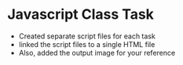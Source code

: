 <h1>Javascript Class Task</h1>
<ul>
  <li>Created separate script files for each task</li>
  <li>linked the script files to a single HTML file</li>
  <li>Also, added the output image for your reference</li>
</ul>
